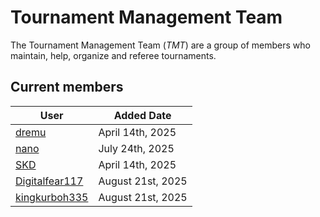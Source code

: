 # Tournament Management Team

The Tournament Management Team (_TMT_) are a group of members who maintain, help, organize and referee tournaments.

## Current members

User | Added Date 
---|---
[dremu](https://osu.titanic.sh/u/659) | April 14th, 2025
[nano](https://osu.titanic.sh/u/2302) | July 24th, 2025
[SKD](https://osu.titanic.sh/u/2441) | April 14th, 2025
[Digitalfear117](https://osu.titanic.sh/u/809) | August 21st, 2025
[kingkurboh335](https://osu.titanic.sh/u/810) | August 21st, 2025
